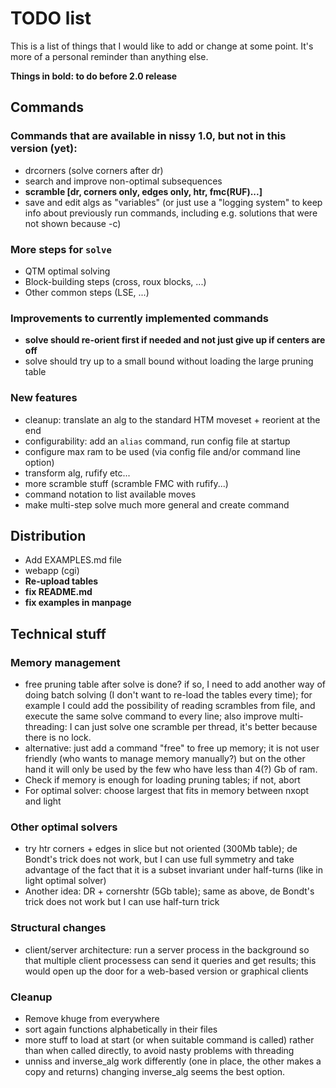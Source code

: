 # TODO list

This is a list of things that I would like to add or change at some point.
It's more of a personal reminder than anything else.

**Things in bold: to do before 2.0 release**

## Commands

### Commands that are available in nissy 1.0, but not in this version (yet):
* drcorners (solve corners after dr)
* search and improve non-optimal subsequences
* **scramble [dr, corners only, edges only, htr, fmc(RUF)...]**
* save and edit algs as "variables"
  (or just use a "logging system" to keep info about previously run commands,
including e.g. solutions that were not shown because -c)

### More steps for `solve`
* QTM optimal solving
* Block-building steps (cross, roux blocks, ...)
* Other common steps (LSE, ...)

### Improvements to currently implemented commands
* **solve should re-orient first if needed and not just give up if centers are off**
* solve should try up to a small bound without loading the large pruning table

### New features
* cleanup: translate an alg to the standard HTM moveset + reorient at the end
* configurability: add an `alias` command, run config file at startup
* configure max ram to be used (via config file and/or command line option)
* transform alg, rufify etc...
* more scramble stuff (scramble FMC with rufify...)
* command notation to list available moves
* make multi-step solve much more general and create command

## Distribution

* Add EXAMPLES.md file
* webapp (cgi)
* **Re-upload tables**
* **fix README.md**
* **fix examples in manpage**

## Technical stuff

### Memory management
* free pruning table after solve is done? if so, I need to add another way
  of doing batch solving (I don't want to re-load the tables every time);
  for example I could add the possibility of reading scrambles from file,
  and execute the same solve command to every line; also improve multi-threading:
  I can just solve one scramble per thread, it's better because there is no lock.
* alternative: just add a command "free" to free up memory; it is not
  user friendly (who wants to manage memory manually?) but on the other hand
  it will only be used by the few who have less than 4(?) Gb of ram.
* Check if memory is enough for loading pruning tables; if not, abort
* For optimal solver: choose largest that fits in memory between nxopt and light

### Other optimal solvers
* try htr corners + edges in slice but not oriented (300Mb table);
  de Bondt's trick does not work, but I can use full symmetry and
  take advantage of the fact that it is a subset invariant under half-turns
  (like in light optimal solver)
* Another idea: DR + cornershtr (5Gb table); same as above, de Bondt's trick
  does not work but I can use half-turn trick

### Structural changes
* client/server architecture: run a server process in the background so that
  multiple client processess can send it queries and get results; this would
  open up the door for a web-based version or graphical clients

### Cleanup
* Remove khuge from everywhere
* sort again functions alphabetically in their files
* more stuff to load at start (or when suitable command is called) rather
  than when called directly, to avoid nasty problems with threading
* unniss and inverse_alg work differently (one in place, the other makes
  a copy and returns) changing inverse_alg seems the best option.
